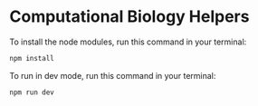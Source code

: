 # Computational Biology Helpers

To install the node modules, run this command in your terminal:
```bash
npm install
```
To run in dev mode, run this command in your terminal:
```bash
npm run dev
